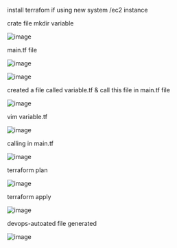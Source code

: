 install terrafom if using new system /ec2 instance

crate file mkdir variable

![image](https://user-images.githubusercontent.com/85178565/232247233-1df0c423-2fc0-4d25-9831-487e706a8eac.png)

main.tf file

![image](https://user-images.githubusercontent.com/85178565/232247282-c05aee72-86bb-4a36-9c69-b3b824199fad.png)


![image](https://user-images.githubusercontent.com/85178565/232247323-b4519d70-cd5a-486f-b98b-55647713ba1a.png)

created a file called variable.tf & call this file in main.tf file

![image](https://user-images.githubusercontent.com/85178565/232247407-aa3571cb-c87b-4586-b6e7-ddcfa415ab6e.png)

vim variable.tf

![image](https://user-images.githubusercontent.com/85178565/232247482-c76f7572-5868-4d23-8ee3-08453bd7892c.png)

calling in main.tf

![image](https://user-images.githubusercontent.com/85178565/232247551-39c748f7-1e9b-46ce-a547-ee6b85dcd093.png)


terraform plan

![image](https://user-images.githubusercontent.com/85178565/232247763-588c5343-0a33-4c9f-8b66-523233f7b768.png)


terraform apply

![image](https://user-images.githubusercontent.com/85178565/232247857-4e860370-9f06-43c7-a8d2-51bd1ecd058e.png)

devops-autoated file generated

![image](https://user-images.githubusercontent.com/85178565/232247937-cdb1999d-62e1-4791-83f8-89a1a6865e2c.png)
